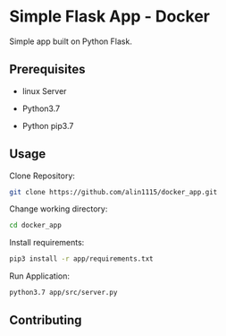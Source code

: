 # Simple Flask App - Docker

Simple app built on Python Flask. 

## Prerequisites

* linux Server

* Python3.7

* Python pip3.7

## Usage

Clone Repository:
```bash
git clone https://github.com/alin1115/docker_app.git
```

Change working directory:
```bash
cd docker_app
```

Install requirements: 
```bash
pip3 install -r app/requirements.txt
```

Run Application:
```bash
python3.7 app/src/server.py
```
## Contributing